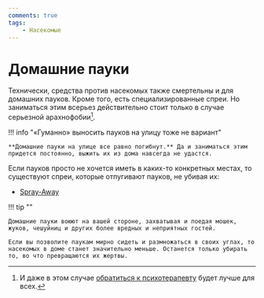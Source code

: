 ```yaml
---
comments: true
tags:
    - Насекомые
---
```


# Домашние пауки

Технически, средства против насекомых также смертельны и для домашних пауков. Кроме того, есть специализированные спреи. Но заниматься этим всерьез действительно стоит только в случае серьезной арахнофобии[^1].

[^1]: И даже в этом случае [обратиться к психотерапевту](https://www.thuisarts.nl/fobie/ik-heb-specifieke-fobie-en-wil-me-laten-behandelen) будет лучше для всех.

!!! info "«Гуманно» выносить пауков на улицу тоже не вариант"
    
    **Домашние пауки на улице все равно погибнут.** Да и заниматься этим придется постоянно, выжить их из дома навсегда не удастся.

Если пауков просто не хочется иметь в каких-то конкретных местах, то существуют спреи, которые отпугивают пауков, не убивая их:

- [Spray-Away](https://www.vliegenvangers.nl/spinnen-spray-spray-away-100-natuurlijk)

!!! tip ""

    Домашние пауки воюют на вашей стороне, захватывая и поедая мошек, жуков, чешуйниц и других более вредных и неприятных гостей.

    Если вы позволите паукам мирно сидеть и размножаться в своих углах, то насекомых в доме станет значительно меньше. Останется только убирать то, во что превращаются их жертвы.
